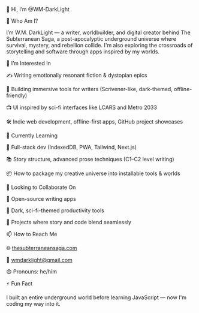 👋 Hi, I’m @WM-DarkLight

🧠 Who Am I?

I’m W.M. DarkLight — a writer, worldbuilder, and digital creator behind The Subterranean Saga, a post-apocalyptic underground universe where survival, mystery, and rebellion collide. I'm also exploring the crossroads of storytelling and software through apps inspired by my worlds.

👀 I’m Interested In

✍️ Writing emotionally resonant fiction & dystopian epics

🧱 Building immersive tools for writers (Scrivener-like, dark-themed, offline-friendly)

📺 UI inspired by sci-fi interfaces like LCARS and Metro 2033

🛠️ Indie web development, offline-first apps, GitHub project showcases

🌱 Currently Learning

🔧 Full-stack dev (IndexedDB, PWA, Tailwind, Next.js)

📚 Story structure, advanced prose techniques (C1–C2 level writing)

📦 How to package my creative universe into installable tools & worlds

💞️ Looking to Collaborate On

🤝 Open-source writing apps

🧪 Dark, sci-fi-themed productivity tools

🌌 Projects where story and code blend seamlessly

📫 How to Reach Me

🌐 [thesubterraneansaga.com](https://www.thesubterraneansaga.com/)

📧 wmdarklight@gmail.com

😄 Pronouns: he/him

⚡ Fun Fact

I built an entire underground world before learning JavaScript — now I'm coding my way into it.
